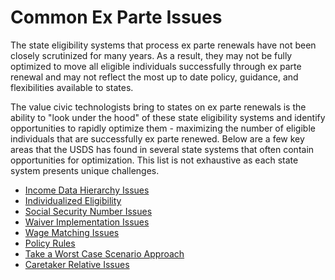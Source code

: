 # Common Ex Parte Issues
The state eligibility systems that process ex parte renewals have not been closely scrutinized for many years. As a result, they may not be fully optimized to move all eligible individuals successfully through ex parte renewal and may not reflect the most up to date policy, guidance, and flexibilities available to states. 

The value civic technologists bring to states on ex parte renewals is the ability to "look under the hood" of these state eligibility systems and identify opportunities to rapidly optimize them - maximizing the number of eligible individuals that are successfully ex parte renewed. Below are a few key areas that the USDS has found in several state systems that often contain opportunities for optimization. This list is not exhaustive as each state system presents unique challenges.

- [Income Data Hierarchy Issues](./income-data-hierarchy.md)
- [Individualized Eligibility](./individual-vs-household.md)
- [Social Security Number Issues](./social-security-numbers.md)
- [Waiver Implementation Issues](./waiver-implementations.md)
- [Wage Matching Issues](./wage-matching.md)
- [Policy Rules](./policy-rules.md)
- [Take a Worst Case Scenario Approach](./worst-case-scenario.md)
- [Caretaker Relative Issues](./caretaker-relative.md)

